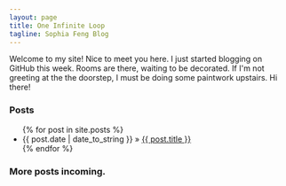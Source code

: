 ```yaml
---
layout: page
title: One Infinite Loop
tagline: Sophia Feng Blog
---
```


Welcome to my site! Nice to meet you here. I just started blogging on GitHub this week. Rooms are there, waiting to be decorated. If I'm not greeting at the the doorstep, I must be doing some paintwork upstairs. Hi there!

### Posts

<ul class="posts">
  {% for post in site.posts %}
    <li><span>{{ post.date | date_to_string }}</span> &raquo; <a href="{{ BASE_PATH }}{{ post.url }}">{{ post.title }}</a></li>
  {% endfor %}
</ul>

### More posts incoming.
